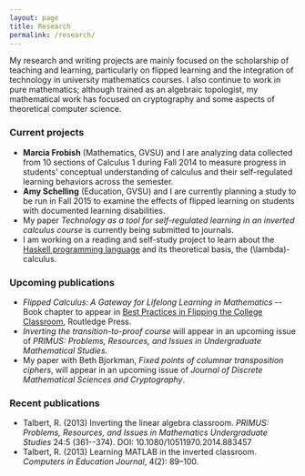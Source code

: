 ```yaml
---
layout: page
title: Research
permalink: /research/
---
```


My research and writing projects are mainly focused on the scholarship of teaching and learning, particularly on flipped learning and the integration of technology in university mathematics courses. I also continue to work in pure mathematics; although trained as an algebraic topologist, my mathematical work has focused on cryptography and some aspects of theoretical computer science. 

### Current projects

+ __Marcia Frobish__ (Mathematics, GVSU) and I are analyzing data collected from 10 sections of Calculus 1 during Fall 2014 to measure progress in students' conceptual understanding of calculus and their self-regulated learning behaviors across the semester. 
+ __Amy Schelling__ (Education, GVSU) and I are currently planning a study to be run in Fall 2015 to examine the effects of flipped learning on students with documented learning disabilities. 
+ My paper _Technology as a tool for self-regulated learning in an inverted calculus course_ is currently being submitted to journals. 
+ I am working on a reading and self-study project to learn about the [Haskell programming language](https://www.haskell.org/) and its theoretical basis, the \(\lambda\)-calculus. 

### Upcoming publications

+ _Flipped Calculus: A Gateway for Lifelong Learning in Mathematics_ -- Book chapter to appear in [Best Practices in Flipping the College Classroom](http://www.routledge.com/books/details/9781138021730/), Routledge Press. 
+ _Inverting the transition-to-proof course_ will appear in an upcoming issue of _PRIMUS: Problems, Resources, and Issues in Undergraduate Mathematical Studies_.
+ My paper with Beth Bjorkman, _Fixed points of columnar transposition ciphers_, will appear in an upcoming issue of _Journal of Discrete Mathematical Sciences and Cryptography_.   

### Recent publications 

+ Talbert, R. (2013) Inverting the linear algebra classroom. _PRIMUS: Problems, Resources, and Issues in  Mathematics Undergraduate Studies_ 24:5 (361--374). DOI: 10.1080/10511970.2014.883457
+ Talbert, R. (2013) Learning MATLAB in the inverted classroom. _Computers in Education Journal_, 4(2): 89–100.

